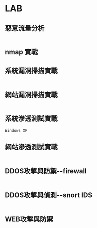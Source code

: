 # LAB

## 惡意流量分析

```

```
## nmap 實戰

## 系統漏洞掃描實戰

```

```
## 網站漏洞掃描實戰

```

```
## 系統滲透測試實戰

```
Windows XP 
```
## 網站滲透測試實戰

```

```
## DDOS攻擊與防禦--firewall

```

```
## DDOS攻擊與偵測--snort IDS

```

```
## WEB攻擊與防禦


```

```

